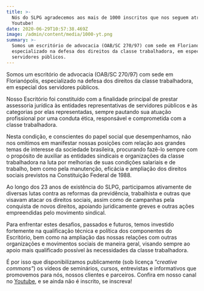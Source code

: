 ```yaml
---
title: >-
  Nós do SLPG agradecemos aos mais de 1000 inscritos que nos seguem através do
  Youtube!
date: 2020-06-29T10:57:38.469Z
image: /admin/content/media/1000-yt.png
summary: >-
  Somos um escritório de advocacia (OAB/SC 270/97) com sede em Florianópolis,
  especializado na defesa dos direitos da classe trabalhadora, em especial dos
  servidores públicos.
---
```

Somos um escritório de advocacia (OAB/SC 270/97) com sede em Florianópolis, especializado na defesa dos direitos da classe trabalhadora, em especial dos servidores públicos.

Nosso Escritório foi constituído com a finalidade principal de prestar assessoria jurídica às entidades representativas de servidores públicos e às categorias por elas representadas, sempre pautando sua atuação profissional por uma conduta ética, responsável e comprometida com a classe trabalhadora.

Nesta condição, e conscientes do papel social que desempenhamos, não nos omitimos em manifestar nossas posições com relação aos grandes temas de interesse da sociedade brasileira, procurando fazê-lo sempre com o propósito de auxiliar as entidades sindicais e organizações da classe trabalhadora na luta por melhorias de suas condições salariais e de trabalho, bem como pela manutenção, eficácia e ampliação dos direitos sociais previstos na Constituição Federal de 1988.

Ao longo dos 23 anos de existência do SLPG, participamos ativamente de diversas lutas contra as reformas da previdência, trabalhista e outras que visavam atacar os direitos sociais, assim como de campanhas pela conquista de novos direitos, apoiando juridicamente greves e outras ações empreendidas pelo movimento sindical.

Para enfrentar estes desafios, passados e futuros, temos investido fortemente na qualificação técnica e política dos componentes do Escritório, bem como na ampliação das nossas relações com outras organizações e movimentos sociais de maneira geral, visando sempre ao apoio mais qualificado possível às necessidades da classe trabalhadora.

É por isso que disponibilizamos publicamente (sob licença _"creative commons"_) os vídeos de seminários, cursos, entrevistas e informativos que promovemos para nós, nossos clientes e parceiros. Confira em nosso canal no [Youtube](https://www.youtube.com/c/SLPGAdvogadosAssociados), e se ainda não é inscrito, se inscreva!
